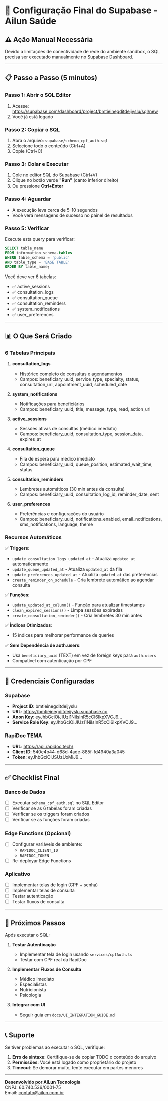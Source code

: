 # 🎯 Configuração Final do Supabase - Ailun Saúde

## ⚠️ Ação Manual Necessária

Devido a limitações de conectividade de rede do ambiente sandbox, o SQL precisa ser executado manualmente no Supabase Dashboard.

---

## 📋 Passo a Passo (5 minutos)

### Passo 1: Abrir o SQL Editor

1. Acesse: https://supabase.com/dashboard/project/bmtieinegditdeijyslu/sql/new
2. Você já está logado

### Passo 2: Copiar o SQL

1. Abra o arquivo: `supabase/schema_cpf_auth.sql`
2. Selecione todo o conteúdo (Ctrl+A)
3. Copie (Ctrl+C)

### Passo 3: Colar e Executar

1. Cole no editor SQL do Supabase (Ctrl+V)
2. Clique no botão verde **"Run"** (canto inferior direito)
3. Ou pressione **Ctrl+Enter**

### Passo 4: Aguardar

- A execução leva cerca de 5-10 segundos
- Você verá mensagens de sucesso no painel de resultados

### Passo 5: Verificar

Execute esta query para verificar:

```sql
SELECT table_name 
FROM information_schema.tables 
WHERE table_schema = 'public' 
AND table_type = 'BASE TABLE'
ORDER BY table_name;
```

Você deve ver 6 tabelas:
- ✅ active_sessions
- ✅ consultation_logs
- ✅ consultation_queue
- ✅ consultation_reminders
- ✅ system_notifications
- ✅ user_preferences

---

## 📊 O Que Será Criado

### 6 Tabelas Principais

1. **consultation_logs**
   - Histórico completo de consultas e agendamentos
   - Campos: beneficiary_uuid, service_type, specialty, status, consultation_url, appointment_uuid, scheduled_date

2. **system_notifications**
   - Notificações para beneficiários
   - Campos: beneficiary_uuid, title, message, type, read, action_url

3. **active_sessions**
   - Sessões ativas de consultas (médico imediato)
   - Campos: beneficiary_uuid, consultation_type, session_data, expires_at

4. **consultation_queue**
   - Fila de espera para médico imediato
   - Campos: beneficiary_uuid, queue_position, estimated_wait_time, status

5. **consultation_reminders**
   - Lembretes automáticos (30 min antes da consulta)
   - Campos: beneficiary_uuid, consultation_log_id, reminder_date, sent

6. **user_preferences**
   - Preferências e configurações do usuário
   - Campos: beneficiary_uuid, notifications_enabled, email_notifications, sms_notifications, language, theme

### Recursos Automáticos

✅ **Triggers**:
- `update_consultation_logs_updated_at` - Atualiza `updated_at` automaticamente
- `update_queue_updated_at` - Atualiza `updated_at` da fila
- `update_preferences_updated_at` - Atualiza `updated_at` das preferências
- `create_reminder_on_schedule` - Cria lembrete automático ao agendar consulta

✅ **Funções**:
- `update_updated_at_column()` - Função para atualizar timestamps
- `clean_expired_sessions()` - Limpa sessões expiradas
- `create_consultation_reminder()` - Cria lembretes 30 min antes

✅ **Índices Otimizados**:
- 15 índices para melhorar performance de queries

✅ **Sem Dependência de auth.users**:
- Usa `beneficiary_uuid` (TEXT) em vez de foreign keys para `auth.users`
- Compatível com autenticação por CPF

---

## 🔐 Credenciais Configuradas

### Supabase
- **Project ID**: bmtieinegditdeijyslu
- **URL**: https://bmtieinegditdeijyslu.supabase.co
- **Anon Key**: eyJhbGciOiJIUzI1NiIsInR5cCI6IkpXVCJ9...
- **Service Role Key**: eyJhbGciOiJIUzI1NiIsInR5cCI6IkpXVCJ9...

### RapiDoc TEMA
- **URL**: https://api.rapidoc.tech/
- **Client ID**: 540e4b44-d68d-4ade-885f-fd4940a3a045
- **Token**: eyJhbGciOiJSUzUxMiJ9...

---

## ✅ Checklist Final

### Banco de Dados
- [ ] Executar `schema_cpf_auth.sql` no SQL Editor
- [ ] Verificar se as 6 tabelas foram criadas
- [ ] Verificar se os triggers foram criados
- [ ] Verificar se as funções foram criadas

### Edge Functions (Opcional)
- [ ] Configurar variáveis de ambiente:
  - `RAPIDOC_CLIENT_ID`
  - `RAPIDOC_TOKEN`
- [ ] Re-deployar Edge Functions

### Aplicativo
- [ ] Implementar telas de login (CPF + senha)
- [ ] Implementar telas de consulta
- [ ] Testar autenticação
- [ ] Testar fluxos de consulta

---

## 🚀 Próximos Passos

Após executar o SQL:

1. **Testar Autenticação**
   - Implementar tela de login usando `services/cpfAuth.ts`
   - Testar com CPF real da RapiDoc

2. **Implementar Fluxos de Consulta**
   - Médico imediato
   - Especialistas
   - Nutricionista
   - Psicologia

3. **Integrar com UI**
   - Seguir guia em `docs/UI_INTEGRATION_GUIDE.md`

---

## 📞 Suporte

Se tiver problemas ao executar o SQL, verifique:

1. **Erro de sintaxe**: Certifique-se de copiar TODO o conteúdo do arquivo
2. **Permissões**: Você está logado como proprietário do projeto
3. **Timeout**: Se demorar muito, tente executar em partes menores

---

**Desenvolvido por AiLun Tecnologia**  
CNPJ: 60.740.536/0001-75  
Email: contato@ailun.com.br

